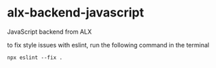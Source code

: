 # alx-backend-javascript
JavaScript backend from ALX


to fix style issues with eslint, run the following command in the terminal
```
npx eslint --fix .
```